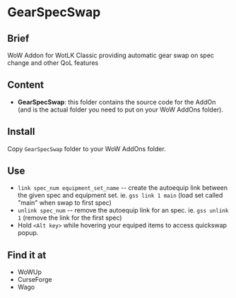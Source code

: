 # GearSpecSwap

## Brief

WoW Addon for WotLK Classic providing automatic gear swap on spec change and other QoL features

## Content

* __GearSpecSwap__: this folder contains the source code for the AddOn (and is the actual folder you need to put on your WoW AddOns folder).

## Install

Copy `GearSpecSwap` folder to your WoW AddOns folder.

## Use

- `link spec_num equipment_set_name` -- create the autoequip link between the given spec and equipment set. ie. `gss link 1 main` (load set called "main" when swap to first spec)
- `unlink spec_num` -- remove the autoequip link for an spec. ie. `gss unlink 1` (remove the link for the first spec)
- Hold `<Alt key>` while hovering your equiped items to access quickswap popup.

## Find it at

- WoWUp
- CurseForge
- Wago